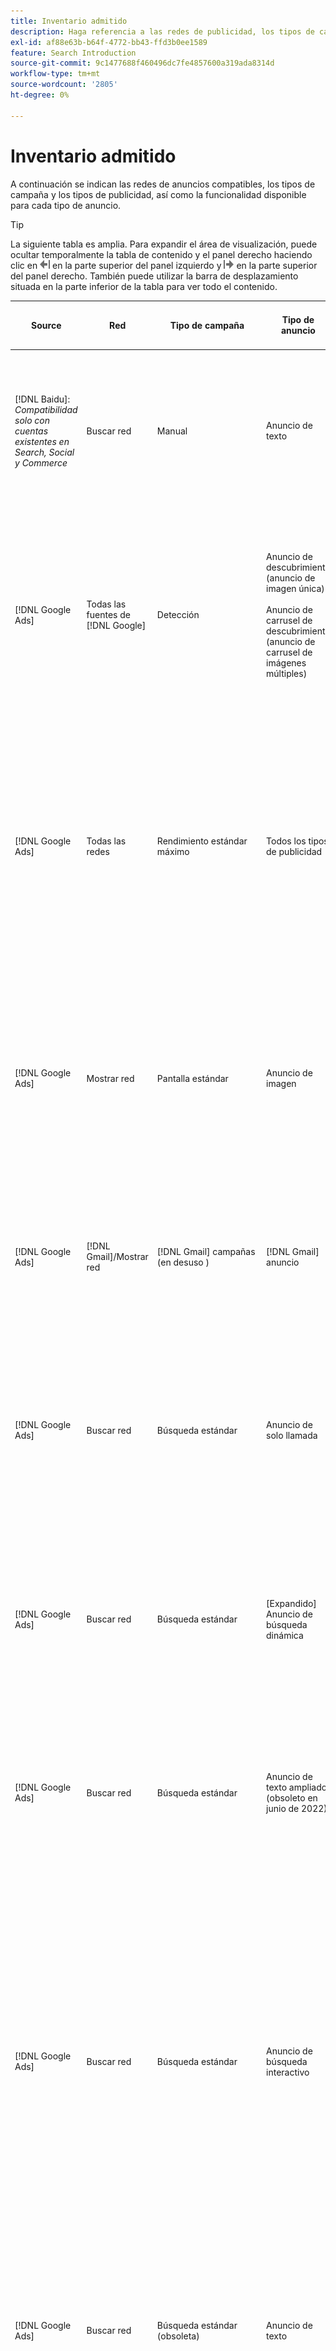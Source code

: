 ```yaml
---
title: Inventario admitido
description: Haga referencia a las redes de publicidad, los tipos de campaña y los tipos de publicidad admitidos.
exl-id: af88e63b-b64f-4772-bb43-ffd3b0ee1589
feature: Search Introduction
source-git-commit: 9c1477688f460496dc7fe4857600a319ada8314d
workflow-type: tm+mt
source-wordcount: '2805'
ht-degree: 0%

---
```


# Inventario admitido

A continuación se indican las redes de anuncios compatibles, los tipos de campaña y los tipos de publicidad, así como la funcionalidad disponible para cada tipo de anuncio.

>[!TIP]
>
>La siguiente tabla es amplia. Para expandir el área de visualización, puede ocultar temporalmente la tabla de contenido y el panel derecho haciendo clic en ![Ocultar panel izquierdo](/help/dsp/assets/hide-left-pane.png "Ocultar panel izquierdo") en la parte superior del panel izquierdo y ![Ocultar panel derecho](/help/dsp/assets/hide-right-pane.png "Ocultar panel derecho") en la parte superior del panel derecho. También puede utilizar la barra de desplazamiento situada en la parte inferior de la tabla para ver todo el contenido.

| Source | Red | Tipo de campaña | Tipo de anuncio | Sincronizar y ver | Crear/editar | Seguimiento[^1] | Optimización | Informe[^2] | Soporte técnico de Adobe Analytics[^3] |
|----|----|----|----|----|----|----|----|----|----|
| [!DNL Baidu]: *Compatibilidad solo con cuentas existentes en Search, Social y Commerce* | Buscar red | Manual | Anuncio de texto | Sincronización automática mediante API | Crear/editar con [vistas de administración de campañas](/help/search-social-commerce/campaign-management/campaigns/campaign-management-options.md) y [hojas de edición por lotes](/help/search-social-commerce/campaign-management/bulksheets/bulksheet-about.md) | Sí | Campañas solo con estrategia de oferta de CPC manual | Datos de nivel de anuncio | [!DNL Analytics] datos para buscar, medios sociales y Commerce<br><br>Datos de nivel de anuncio de Buscar, medios sociales y Commerce a | [!DNL Analytics] |
| [!DNL Google Ads] | Todas las fuentes de [!DNL Google] | Detección | Anuncio de descubrimiento (anuncio de imagen única)<br><br>Anuncio de carrusel de descubrimiento (anuncio de carrusel de imágenes múltiples) | Sincronización automática mediante API | No hay opciones de creación/edición | Sí | En portafolios híbridos solamente se establecen <br><br>los objetivos de ofertas y de estrategia de oferta en el nivel de campaña, junto con los presupuestos de campaña, según corresponda para el tipo de optimización. | Datos de nivel de anuncio | Agregue datos a Search, Social y Commerce [usando el código de seguimiento de ID de AMO actualizado](/help/integrations/analytics/ids.md#amo-id-formats)[^4]<br><br>Datos de nivel de anuncio de Search, Social y Commerce a | [!DNL Analytics] |
| [!DNL Google Ads] | Todas las redes | Rendimiento estándar máximo | Todos los tipos de publicidad | Sincronización automática mediante API | Cree o edite recursos de campañas y cárguelos dentro de la configuración de campañas en [!UICONTROL Campaigns] > [!UICONTROL Campaigns]<br><br>Solo está disponible la configuración necesaria. Para ver la configuración opcional y enumerar grupos, inicie sesión en el editor de [!DNL [!DNL Google Ads] Ads]. | Sí | En portafolios híbridos, solo se establecen <br><br>objetivos de estrategia de oferta en el nivel de campaña, junto con los presupuestos de campaña. | Datos de nivel de campaña<br><br>Los datos de los grupos de anuncios no están disponibles y la red de anuncios no proporciona datos de nivel de anuncios. | [!DNL Analytics] datos para buscar, medios sociales y Commerce<br><br>Datos de campaña de Search, Social y Commerce a Analytics. Requiere el [código de seguimiento de ID de AMO](/help/integrations/analytics/ids.md#amo-id-formats) actualizado. |
| [!DNL Google Ads] | Mostrar red | Pantalla estándar | Anuncio de imagen | Sincronización automática mediante API | Editar la dirección URL y el estado solo mediante [hojas de edición masiva](/help/search-social-commerce/campaign-management/bulksheets/bulksheet-about.md) | Sí, cuando agrega manualmente etiquetas de rastreo de clics a plantillas de seguimiento dentro de la red de publicidad | — | Datos de nivel de anuncio, pero sin datos de visualización | [!DNL Analytics] datos para buscar, medios sociales y Commerce<br><br>Datos de nivel de anuncio de Buscar, medios sociales y Commerce a Analytics, pero sin datos de visualización |
| [!DNL Google Ads] | [!DNL Gmail]/Mostrar red | [!DNL Gmail] campañas (en desuso ) | [!DNL Gmail] anuncio | Sin sincronización | No hay opciones de creación/edición | — | — | Solo datos heredados de nivel de campaña | Datos de Analytics heredados a Search, Social y Commerce<br><br>Datos de nivel de campaña heredados de Search, Social y Commerce a | [!DNL Analytics] |
| [!DNL Google Ads] | Buscar red | Búsqueda estándar | Anuncio de solo llamada | Sincronización automática mediante API | Crear/editar con [vistas de administración de campañas](/help/search-social-commerce/campaign-management/campaigns/campaign-management-options.md) | Sí, mediante el sufijo de página de aterrizaje de nivel de cuenta y la plantilla de seguimiento, o bien agregándolos manualmente al nivel de anuncio en el Administrador de [!DNL [!DNL Google Ads] anuncios] | — | Solo impresiones y clics a nivel de grupo de anuncios desde la red de publicidad; sin ingresos | — |
| [!DNL Google Ads] | Buscar red | Búsqueda estándar | \[Expandido\] Anuncio de búsqueda dinámica | Sincronización automática mediante API | Crear/editar con [vistas de administración de campañas](/help/search-social-commerce/campaign-management/campaigns/campaign-management-options.md) y [hojas de edición por lotes](/help/search-social-commerce/campaign-management/bulksheets/bulksheet-about.md) | Sí | Sí<br><br>Para grupos de anuncios cuando la campaña especifica un dominio de sitio web; de lo contrario, para destinos de búsqueda dinámica. | Datos de nivel de campaña y de grupo de anuncios<br><br>La red de anuncios no proporciona datos de nivel de anuncios. | [!DNL Analytics] datos para buscar, medios sociales y Commerce<br><br>Datos de nivel de campaña y de grupo de publicidad de Buscar, medios sociales y Commerce a | [!DNL Analytics] |
| [!DNL Google Ads] | Buscar red | Búsqueda estándar | Anuncio de texto ampliado (obsoleto en junio de 2022) | Sincronización automática mediante API | Eliminación solo mediante [vistas de administración de campañas](/help/search-social-commerce/campaign-management/campaigns/campaign-management-options.md), [hojas de edición por lotes](/help/search-social-commerce/campaign-management/bulksheets/bulksheet-about.md) y [fuentes de administración de inventario](/help/search-social-commerce/campaign-management/inventory-feeds/inventory-feeds-about.md) | Sí | — | Datos de nivel de anuncio | [!DNL Analytics] datos para buscar, medios sociales y Commerce<br><br>Datos de nivel de anuncio de Buscar, medios sociales y Commerce a | [!DNL Analytics] |
| [!DNL Google Ads] | Buscar red | Búsqueda estándar | Anuncio de búsqueda interactivo | Sincronización automática mediante API | Crear/editar con [vistas de administración de campañas](/help/search-social-commerce/campaign-management/campaigns/campaign-management-options.md), [hojas de edición por lotes](/help/search-social-commerce/campaign-management/bulksheets/bulksheet-about.md) y [fuentes de administración de inventario](/help/search-social-commerce/campaign-management/inventory-feeds/inventory-feeds-about.md) | Sí | Sí | Datos de nivel de anuncio para todos los elementos de anuncio disponibles<br><br><b>Nota:</b> Los anuncios de [!DNL [!DNL Google Ads]] no proporcionan datos fuera de sus editores nativos sobre las combinaciones de texto que se mostraron como anuncios. Para obtener más información sobre cómo generar informes para cada combinación de texto, consulte la documentación de [[!DNL [!DNL Google Ads] Anuncios]](https://support.google.com/google-ads/answer/7684791). | [!DNL Analytics] datos para buscar, medios sociales y Commerce<br><br>Datos de nivel de anuncio de Buscar, medios sociales y Commerce a | [!DNL Analytics] |
| [!DNL Google Ads] | Buscar red | Búsqueda estándar (obsoleta) | Anuncio de texto | Sincronización automática mediante API | El estado cambia a anuncios existentes solamente usando [hojas de edición por lotes](/help/search-social-commerce/campaign-management/bulksheets/bulksheet-about.md) | Sí | Sí | Datos de nivel de anuncio | [!DNL Analytics] datos para buscar, medios sociales y Commerce<br><br>Datos de nivel de anuncio de Buscar, medios sociales y Commerce a | [!DNL Analytics] |
| [!DNL Google Ads] | Buscar red | Búsqueda estándar | <i>Extensión de anuncio:</i><br><br>Vínculo de sitio (nivel de cuenta, campaña y grupo de anuncios) | Sincronización automática mediante API | Crear/editar con [vistas de administración de campañas](/help/search-social-commerce/campaign-management/campaigns/campaign-management-options.md) y [hojas de edición por lotes](/help/search-social-commerce/campaign-management/bulksheets/bulksheet-about.md) | —<br><br>Los vínculos de sitio tienen un campo &quot;Plantilla de seguimiento&quot;, pero Search, Social y Commerce asignan los clics y las conversiones resultantes a la palabra clave asociada, no al vínculo de sitio individual. | — Buscar, Social y Commerce no optimizan el vínculo a sitios. En su lugar, se optimiza según la palabra clave asociada con el anuncio en el que se incluye el vínculo de sitio. | —<br><br>Hay disponibles datos para la palabra clave asociada. En [!DNL Google Ads], puede ver datos de rendimiento de nivel de vínculo de sitio en la ficha [!DNL Campaigns] > pestaña [!DNL Ad Extensions].<br><br>Para ver qué conversiones individuales resultaron de un clic en un vínculo a un sitio, genere un [Informe de transacciones](/help/search-social-commerce/reports/management/basic-advanced/transaction-report.md). El valor de columna [!UICONTROL Link Type] para un vínculo de sitio es <code>sl:&lt;Texto del vínculo de sitio></code>, como sl:Consulte Ofertas actuales. | Los datos de la palabra clave asociada solo de Buscar, Social y Commerce a | [!DNL Analytics] |
| [!DNL Google Ads] | Buscar red | Búsqueda estándar | <i>Otras extensiones de anuncio:</i><br><br>Extensión de llamada<br><br>Extensión de ubicación<br><br>Extensión de teléfono | Sincronización automática mediante API | Administre extensiones de llamadas y teléfonos con [vistas de administración de campañas](/help/search-social-commerce/campaign-management/campaigns/campaign-management-options.md).<br><br>Las extensiones de ubicación no están disponibles; las asociaciones de extensión de ubicación existentes se sincronizan, pero solo se pueden eliminar. | —<br><br>Los vínculos de sitio tienen un campo &quot;Plantilla de seguimiento&quot;, pero Search, Social y Commerce asignan los clics y las conversiones resultantes a la palabra clave asociada, no al vínculo de sitio individual.<br><br>Los otros tipos de extensiones de anuncio no tienen una dirección URL que rastrear y Search, Social y Commerce no pueden asignarles datos de conversión. | — | —<br><br>[!DNL Google Ads] asigna los clics en una extensión de anuncio a la palabra clave asociada con el anuncio en el que se incluye la extensión.<br><br>No hay datos de costos o clics en el nivel de extensión disponibles en Search, Social y Commerce. En [!DNL Google Ads], puede ver los datos de costos y clics en el nivel de extensión en la ficha [!DNL Campaigns] > [!DNL Ad Extensions].<br><br>Para ver qué conversiones individuales resultaron de un clic en un vínculo de sitio, genere un [Informe de transacciones](/help/search-social-commerce/reports/management/basic-advanced/transaction-report.md). La columna [!UICONTROL Link Type] de un vínculo de sitio es <code>sl:&lt;Texto del vínculo de sitio></code>, como sl:Consulte Ofertas actuales. | Los datos de la palabra clave asociada solo de Buscar, Social y Commerce a | [!DNL Analytics] |
| [!DNL Google Ads] | Red de compras | Compras estándar | Anuncio de compra de productos (tipo creativo &quot;Producto&quot;) | Sincronización automática mediante API | La copia de anuncio se genera automáticamente para los grupos de productos en el grupo de anuncios. Editar el estado del anuncio solo mediante [hojas de edición masiva](/help/search-social-commerce/campaign-management/bulksheets/bulksheet-about.md) y [fuentes de administración de inventario](/help/search-social-commerce/campaign-management/inventory-feeds/inventory-feeds-about.md)<br><br>Puede crear las campañas principales, los grupos de anuncios y los grupos de productos, y editar solo su estado mediante [vistas de administración de campañas](/help/search-social-commerce/campaign-management/campaigns/campaign-management-options.md), [hojas de edición masiva](/help/search-social-commerce/campaign-management/bulksheets/bulksheet-about.md) y [fuentes de administración de inventario](/help/search-social-commerce/campaign-management/inventory-feeds/inventory-feeds-about.md). | Sí, cuando agrega manualmente etiquetas de rastreo de clics a plantillas de seguimiento dentro de la red de publicidad | Sí | Los datos de nivel de campaña, grupo de anuncios y grupo de productos [!DNL Google Ads] no proporcionan datos de rendimiento de nivel de anuncios para las campañas de compras. | [!DNL Analytics] datos para buscar, medios sociales y Commerce<br><br>Datos de nivel de campaña, grupo de anuncios y grupo de productos de Buscar, medios sociales y Commerce a | [!DNL Analytics] |
| [!DNL Google Ads] | [!DNL YouTube] | Vídeo | Anuncio de vídeo | La sincronización mediante API requiere [adhesión](/help/search-social-commerce/tools/sync-inventory.md)<br><br>Solo detalles básicos de anuncios, sin miniaturas | No hay opciones de creación/edición | Sí, cuando agrega manualmente etiquetas de rastreo de clics a plantillas de seguimiento dentro de la red de publicidad | Campañas con la estrategia de oferta [!UICONTROL Maximize Conversions] solamente en portafolios híbridos<br><br>El portafolio híbrido solo debe incluir [!DNL YouTube] campañas. | Datos de nivel de campaña y de grupo de anuncios<br><br>La red de anuncios no proporciona datos de nivel de anuncios. | [!DNL Analytics] datos para buscar, medios sociales y Commerce<br><br>Datos de nivel de campaña y de grupo de publicidad de Buscar, medios sociales y Commerce a | [!DNL Analytics] |
| [!DNL Microsoft Advertising] | Todas las redes | Rendimiento estándar máximo | Todos los tipos de publicidad | Sincronización automática mediante API | Crear/editar campañas en [!UICONTROL Campaigns] > [!UICONTROL Campaigns]. | Sí | En portafolios híbridos, solo se establecen <br><br>objetivos de estrategia de oferta en el nivel de campaña, junto con los presupuestos de campaña. | Datos de nivel de grupo de recursos<br><br>La red de anuncios no proporciona datos de nivel de anuncios. | [!DNL Analytics] datos para buscar, medios sociales y Commerce<br><br>Datos de nivel de grupo de recursos de Buscar, medios sociales y Commerce a | [!DNL Analytics] |
| [!DNL Microsoft Advertising] | Audience Network | Tipos de campañas de audiencia: <br><br>&quot;[!UICONTROL Audience (image)]&quot; y &quot;[!UICONTROL Audience] (fuente)&quot;) | Anuncio interactivo<br><br>Incluye anuncios basados en imágenes y anuncios basados en fuentes de productos solo para la red de audiencias | Sincronización automática mediante API | Crear/editar con [vistas de administración de campañas](/help/search-social-commerce/campaign-management/campaigns/campaign-management-options.md) y [hojas de edición por lotes](/help/search-social-commerce/campaign-management/bulksheets/bulksheet-about.md) | Sí | Campañas CPC (eCPC) mejoradas; campañas con la estrategia de oferta [!UICONTROL Maximize Conversions] en portafolios híbridos | Datos de nivel de anuncio | [!DNL Analytics] datos para buscar, medios sociales y Commerce<br><br>Datos de nivel de anuncio de Buscar, medios sociales y Commerce a | [!DNL Analytics] |
| [!DNL Microsoft Advertising] | Audience Network | [!UICONTROL Audience Video] | Anuncio interactivo | Sincronización automática mediante API | Cree campañas principales y grupos de anuncios con [vistas de administración de campañas](/help/search-social-commerce/campaign-management/campaigns/campaign-management-options.md). | Sí | Sí para campañas CPC (eCPC) mejoradas<br><br>No disponible para campañas de CPC | Datos de nivel de anuncio | [!DNL Analytics] datos para buscar, medios sociales y Commerce<br><br>Datos de nivel de anuncio de Buscar, medios sociales y Commerce a | [!DNL Analytics] |
| [!DNL Microsoft Advertising] | Audience Network | [!UICONTROL Audience CTV Video] | Anuncio interactivo | Sincronización automática mediante API | Cree campañas principales y grupos de anuncios con [vistas de administración de campañas](/help/search-social-commerce/campaign-management/campaigns/campaign-management-options.md). | Sí | Sí para campañas CPC (eCPC) mejoradas<br><br>No disponible para campañas de CPC | Datos de nivel de anuncio | [!DNL Analytics] datos para buscar, medios sociales y Commerce<br><br>Datos de nivel de anuncio de Buscar, medios sociales y Commerce a | [!DNL Analytics] |
| [!DNL Microsoft Advertising] | Audience Network | Buscar | Anuncio de texto expandido con &quot;[!DNL Prefer Audience Ad Format]&quot; seleccionado | Sincronización automática mediante API | Crear/editar con [vistas de administración de campañas](/help/search-social-commerce/campaign-management/campaigns/campaign-management-options.md)<br><br>No se admiten extensiones de anuncios de imágenes | Sí | Sí | Datos de nivel de anuncio | [!DNL Analytics] datos para buscar, medios sociales y Commerce<br><br>Datos de nivel de anuncio de Buscar, medios sociales y Commerce a | [!DNL Analytics] |
| [!DNL Microsoft Advertising] | Redes de audiencia y búsqueda | Campañas de compra para marcas: <br><br>Compras con marca: usa la estrategia de oferta [!UICONTROL Manual CPC]<br><br>Promociones de marca: usa la estrategia de oferta [!UICONTROL Cost per Sale] | Anuncio de producto | Sincronización automática mediante API | Cree la campaña principal, el grupo de anuncios y los grupos de productos mediante [vistas de administración de campañas](/help/search-social-commerce/campaign-management/campaigns/campaign-management-options.md). | Sí | No | Datos de nivel de grupo de productos | [!DNL Analytics] datos para buscar, medios sociales y Commerce<br><br>Datos de nivel de grupo de productos de Buscar, medios sociales y Commerce a | [!DNL Analytics] |
| [!DNL Microsoft Advertising] | [!DNL Microsoft Store] | Publicidad en tienda | Anuncio de producto | Sincronización automática mediante API | Cree la campaña principal, el grupo de anuncios y los grupos de productos mediante [vistas de administración de campañas](/help/search-social-commerce/campaign-management/campaigns/campaign-management-options.md). | Sí | Sí para [!UICONTROL Manual CPC] campañas. <br><br>No disponible para [!UICONTROL Manual CPA] campañas. | Datos de nivel de grupo de productos | [!DNL Analytics] datos para buscar, medios sociales y Commerce<br><br>Datos de nivel de grupo de productos de Buscar, medios sociales y Commerce a | [!DNL Analytics] |
| [!DNL Microsoft Advertising] | Buscar red | Buscar | \[Expandido\] Anuncio de búsqueda dinámica | Sincronización automática mediante API | Crear/editar con [vistas de administración de campañas](/help/search-social-commerce/campaign-management/campaigns/campaign-management-options.md) y [hojas de edición por lotes](/help/search-social-commerce/campaign-management/bulksheets/bulksheet-about.md) | Sí | Sí | Datos de nivel de anuncio | [!DNL Analytics] datos para buscar, medios sociales y Commerce<br><br>Datos de nivel de anuncio de Buscar, medios sociales y Commerce a | [!DNL Analytics] |
| [!DNL Microsoft Advertising] | Buscar red | Buscar | Anuncio de texto ampliado (obsoleto en febrero de 2023) | Sincronización automática mediante API | Editar el estado de los anuncios existentes solo mediante [vistas de administración de campañas](/help/search-social-commerce/campaign-management/campaigns/campaign-management-options.md), [hojas de edición por lotes](/help/search-social-commerce/campaign-management/bulksheets/bulksheet-about.md) y [fuentes de administración de inventario](/help/search-social-commerce/campaign-management/inventory-feeds/inventory-feeds-about.md) | Sí | Sí | Datos de nivel de anuncio | [!DNL Analytics] datos para buscar, medios sociales y Commerce<br><br>Datos de nivel de anuncio de Buscar, medios sociales y Commerce a | [!DNL Analytics] |
| [!DNL Microsoft Advertising] | Buscar red | Buscar | Anuncio multimedia | Sincronización automática mediante API | Crear/editar con [vistas de administración de campañas](/help/search-social-commerce/campaign-management/campaigns/campaign-management-options.md). Editar la compatibilidad también para estados y direcciones URL solo en [hojas de edición masiva](/help/search-social-commerce/campaign-management/bulksheets/bulksheet-about.md) | Sí | Sí | Datos de nivel de anuncio | [!DNL Analytics] datos para buscar, medios sociales y Commerce<br><br>Datos de nivel de anuncio de Buscar, medios sociales y Commerce a | [!DNL Analytics] |
| [!DNL Microsoft Advertising] | Buscar red | Buscar | Anuncio de búsqueda interactivo | Sincronización automática mediante API | Crear/editar con [vistas de administración de campañas](/help/search-social-commerce/campaign-management/campaigns/campaign-management-options.md), [hojas de edición por lotes](/help/search-social-commerce/campaign-management/bulksheets/bulksheet-about.md) y [fuentes de administración de inventario](/help/search-social-commerce/campaign-management/inventory-feeds/inventory-feeds-about.md) | Sí | Sí | Datos de nivel de anuncio | [!DNL Analytics] datos para buscar, medios sociales y Commerce<br><br>Datos de nivel de anuncio de Buscar, medios sociales y Commerce a | [!DNL Analytics] |
| [!DNL Microsoft Advertising] | Buscar red | Buscar | Anuncio de texto estándar (obsoleto en 2017) | Sincronización automática mediante API | Editar solo usando [vistas de administración de campañas](/help/search-social-commerce/campaign-management/campaigns/campaign-management-options.md) y [hojas de edición por lotes](/help/search-social-commerce/campaign-management/bulksheets/bulksheet-about.md) | Sí | Sí | Datos de nivel de anuncio | [!DNL Analytics] datos para buscar, medios sociales y Commerce<br><br>Datos de nivel de anuncio de Buscar, medios sociales y Commerce a | [!DNL Analytics] |
| [!DNL Microsoft Advertising] | Buscar red | Búsqueda estándar | <i>Extensión de anuncio:</i><br><br>Vínculo de sitio (a nivel de campaña) | Sincronización automática mediante API | Crear/editar con [vistas de administración de campañas](/help/search-social-commerce/campaign-management/campaigns/campaign-management-options.md) y [hojas de edición por lotes](/help/search-social-commerce/campaign-management/bulksheets/bulksheet-about.md) | —<br><br>Los vínculos de sitio de nivel de campaña tienen un campo &quot;[!UICONTROL Tracking Template]&quot;, pero los mapas de Search, Social y Commerce hacen clic y generan conversiones a la palabra clave asociada, no al vínculo de sitio individual. | —<br><br>Search, Social y Commerce no optimizan el vínculo al sitio. En su lugar, se optimiza según la palabra clave asociada con el anuncio en el que se incluye el vínculo de sitio. | —<br><br>Hay disponibles datos para la palabra clave asociada. Para los datos de rendimiento de nivel de vínculo de sitio, use [!DNL Microsoft Advertising] editor de anuncios.<br><br>Para ver qué conversiones individuales resultaron de un clic en un vínculo a un sitio, genere un [Informe de transacciones](/help/search-social-commerce/reports/management/basic-advanced/transaction-report.md). La columna [!UICONTROL Link Type] de un vínculo de sitio es <code>sl:&lt;Texto del vínculo de sitio></code>, como sl:Consulte Ofertas actuales. | Los datos de la palabra clave asociada solo de Buscar, Social y Commerce a | [!DNL Analytics] |
| [!DNL Microsoft Advertising] | Red de compras | Compras estándar | Anuncio de producto | Sincronización automática mediante API | Cree o edite líneas de promoción solo con [vistas de administración de campañas](/help/search-social-commerce/campaign-management/campaigns/campaign-management-options.md) y [hojas de edición masiva](/help/search-social-commerce/campaign-management/bulksheets/bulksheet-about.md); los anuncios se generan automáticamente. Puede crear la campaña principal, el grupo de anuncios y los grupos de productos mediante [vistas de administración de campañas](/help/search-social-commerce/campaign-management/campaigns/campaign-management-options.md), [hojas de edición masiva](/help/search-social-commerce/campaign-management/bulksheets/bulksheet-about.md) y [fuentes de administración de inventario](/help/search-social-commerce/campaign-management/inventory-feeds/inventory-feeds-about.md). | Sí, cuando agrega manualmente etiquetas de rastreo de clics a plantillas de seguimiento dentro de la red de publicidad | Sí | Datos de nivel de anuncio<br><br>Para ver qué conversiones individuales resultaron de un clic en un anuncio de compra, genere un [Informe de transacciones](/help/search-social-commerce/reports/management/basic-advanced/transaction-report.md); la columna [!UICONTROL Link Type] para una lista de productos es `pla:&lt;product ID&gt;`, como play:8525822. | [!DNL Analytics] datos para buscar, medios sociales y Commerce<br><br>Datos de nivel de anuncio de Buscar, medios sociales y Commerce a | [!DNL Analytics] |
| [!DNL Microsoft Advertising] | Red de compras: compras inteligentes | Compras inteligentes (función de Beta en Search, Social y Commerce) | Anuncio de producto | La sincronización automática mediante API es predeterminada, pero se puede [desactivar](/help/search-social-commerce/tools/sync-inventory.md) | No hay opciones de creación/edición | Sí, cuando agrega manualmente etiquetas de rastreo de clics a plantillas de seguimiento dentro de la red de publicidad | Buscar campañas con las estrategias de oferta [!UICONTROL Maximize Conversion Value] y [!UICONTROL tROAS] solo en portafolios híbridos<br><br>El objetivo debe incluir solo [!DNL Adobe] métricas y debe habilitar la carga de objetivos de Search, Social y Commerce en [!DNL Microsoft Advertising]. | Datos de nivel de anuncio<br><br>Para ver qué conversiones individuales resultaron de un clic en un anuncio de compra, genere un [Informe de transacciones](/help/search-social-commerce/reports/management/basic-advanced/transaction-report.md); la columna [!UICONTROL Link Type] para una lista de productos es `pla:&lt;product ID&gt;`, como play:8525822. | [!DNL Analytics] datos para buscar, medios sociales y Commerce<br><br>Datos de nivel de anuncio de Buscar, medios sociales y Commerce a | [!DNL Analytics] |
| [!DNL Naver] | Buscar red | Sitio web | Anuncio de texto | —<br><br>No hay sincronización, pero puede replicar manualmente la estructura de cuentas y cargar las métricas de tráfico diarias para la creación de informes y la atribución de conversión<br><br>Consulte &quot;[Implementar [!DNL Naver] cuentas de solo seguimiento](/help/search-social-commerce/campaign-management/naver-tracking-only-account-implement.md)&quot;. | Sin opciones de creación o edición<br><br>Puede replicar o editar manualmente la estructura de la cuenta con [plantillas de hojas de edición masiva](/help/search-social-commerce/campaign-management/bulksheets/bulksheet-about.md). | Sí, cuando agrega etiquetas de rastreo de clics a la configuración de palabras clave dentro de la red de anuncios | —<br><br>Sin pujas | Datos de nivel de anuncio | [!DNL Analytics] datos a Search, Social y Commerce, pero no viceversa |
| [!DNL Pinterest] (la compatibilidad de sincronización finalizó en 2022) | Buscar red | Campañas de tráfico solo con ubicaciones de búsqueda y grupos de anuncios con segmentación por palabras clave | Pin promocionado | No se sincronizó<br><br>La información de cuentas heredadas hasta el 21 de julio de 2022 está disponible como solo lectura. | No hay opciones de creación/edición | — | — | Las impresiones y clics heredados a nivel de anuncio solo de Pinterest, pero sin ingresos, se sincronizaron hasta el 21 de julio de 2022. | [!DNL Analytics] datos a Search, Social y Commerce, pero no viceversa |
| [!DNL Yahoo! Display Network] | Mostrar red | Mostrar | Anuncio de titular, anuncio de imagen interactivo | Sincronización automática mediante API, pero de solo lectura | No hay opciones de creación/edición | Sí, cuando agrega manualmente etiquetas de rastreo de clics a plantillas de seguimiento dentro de la red de publicidad | Campañas con [!UICONTROL Manual CPC] solo estrategia de oferta<br><br>La misma oferta se aplica a todos los anuncios de un grupo de anuncios. | Datos de nivel de anuncio | [!DNL Analytics] datos para buscar, medios sociales y Commerce<br><br>Datos de nivel de anuncio de Buscar, medios sociales y Commerce a | [!DNL Analytics] |
| [!DNL Yahoo! Display Network] | Buscar red | Buscar | Anuncio de texto (largo y corto) | Sincronización automática mediante API | No hay opciones de creación/edición | Sí, cuando agrega manualmente etiquetas de rastreo de clics a plantillas de seguimiento dentro de la red de publicidad | Campañas con solo estrategia de oferta de CPC manual<br><br>La misma oferta se aplica a todos los anuncios de un grupo de anuncios. | Datos de nivel de anuncio | [!DNL Analytics] datos para buscar, medios sociales y Commerce<br><br>Datos de nivel de anuncio de Buscar, medios sociales y Commerce a | [!DNL Analytics] |
| [!DNL Yahoo! Japan Ads] | Buscar red | Búsqueda patrocinada | Anuncio de texto extendido <br><br>(solo anuncios heredados; obsoleto en septiembre de 2022 en lugar de la búsqueda adaptable) | Sincronización automática mediante API | Eliminar solo mediante [vistas de administración de campañas](/help/search-social-commerce/campaign-management/campaigns/campaign-management-options.md), [hojas de edición por lotes](/help/search-social-commerce/campaign-management/bulksheets/bulksheet-about.md) y [fuentes de administración de inventario](/help/search-social-commerce/campaign-management/inventory-feeds/inventory-feeds-about.md) | Sí | Solo campañas con [!UICONTROL Manual CPC] estrategia de oferta | Datos de nivel de anuncio | [!DNL Analytics] datos para buscar, medios sociales y Commerce<br><br>Datos de nivel de anuncio de Buscar, medios sociales y Commerce a | [!DNL Analytics] |
| [!DNL Yahoo! Japan Ads] | Buscar red | Búsqueda patrocinada | Anuncio de búsqueda interactivo | Sincronización automática mediante API | No hay opciones de creación/edición | Sí, cuando agrega manualmente etiquetas de rastreo de clics dentro de la red de publicidad | Solo campañas con [!UICONTROL Manual CPC] estrategia de oferta | Datos de nivel de anuncio | [!DNL Analytics] datos para buscar, medios sociales y Commerce<br><br>Datos de nivel de anuncio de Buscar, medios sociales y Commerce a | [!DNL Analytics] |
| [!DNL Yahoo! Japan Ads] | Buscar red | Búsqueda patrocinada | Anuncio de texto estándar (obsoleto en 2017) | Sincronización automática mediante API | Eliminar solo mediante [hojas de edición masiva](/help/search-social-commerce/campaign-management/bulksheets/bulksheet-about.md) | Sí | Solo campañas con [!UICONTROL Manual CPC] estrategia de oferta | Datos de nivel de anuncio | [!DNL Analytics] datos para buscar, medios sociales y Commerce<br><br>Datos de nivel de anuncio de Buscar, medios sociales y Commerce a | [!DNL Analytics] |
| [!DNL Yahoo Native] (la compatibilidad de sincronización finalizó en 2022) | Red nativa | Nativo | Anuncio de texto | No hay información de cuenta heredada de sincronización<br><br>hasta el 10 de marzo de 2022 disponible como de solo lectura. | No hay opciones de creación/edición | — | — | —<br><br>Datos de nivel de anuncio heredados que se sincronizaron hasta el 10 de marzo de 2022. | [!DNL Analytics] datos a Search, Social y Commerce, pero no viceversa |
| [!DNL Yandex] | Buscar red | Buscar | Anuncio de texto | Sincronización automática mediante API | Crear/editar con [vistas de administración de campañas](/help/search-social-commerce/campaign-management/campaigns/campaign-management-options.md), [hojas de edición por lotes](/help/search-social-commerce/campaign-management/bulksheets/bulksheet-about.md) y [fuentes de administración de inventario](/help/search-social-commerce/campaign-management/inventory-feeds/inventory-feeds-about.md) | Sí | Campañas solo con estrategia de oferta de CPC | Datos de nivel de anuncio | [!DNL Analytics] datos para buscar, medios sociales y Commerce<br><br>Datos de nivel de anuncio de Buscar, medios sociales y Commerce a | [!DNL Analytics] |
| [!DNL Yandex] | Mostrar red | Visualización/Contenido | Anuncio de texto | Sincronización automática mediante API | Crear/editar con [vistas de administración de campañas](/help/search-social-commerce/campaign-management/campaigns/campaign-management-options.md), [hojas de edición por lotes](/help/search-social-commerce/campaign-management/bulksheets/bulksheet-about.md) y [fuentes de administración de inventario](/help/search-social-commerce/campaign-management/inventory-feeds/inventory-feeds-about.md) | Sí | Campañas solo con estrategia de oferta de CPC | Datos de nivel de anuncio | [!DNL Analytics] datos para buscar, medios sociales y Commerce<br><br>Datos de nivel de anuncio de Buscar, medios sociales y Commerce a | [!DNL Analytics] |

[^1]: En la mayoría de las redes de anuncios y tipos de campañas, al habilitar la configuración de seguimiento &quot;[!UICONTROL EF Redirect]&quot; y &quot;[!UICONTROL Auto Upload]&quot; para una campaña activa (establecida en el nivel de campaña o heredada de la configuración de la cuenta), Search, Social y Commerce crea y carga automáticamente las direcciones URL de seguimiento de los componentes del grupo de anuncios en la red de anuncios cada vez que se sincroniza con ella. De lo contrario, debe generar direcciones URL de seguimiento y agregarlas a la configuración de la cuenta, la campaña o el componente de campaña. Consulte &quot;[Cuándo y cómo generar URL de seguimiento de clics por red de anuncios y objeto](/help/search-social-commerce/tracking/click-tracking-ways-to-generate.md)&quot;.

[^2]: consulte &quot;Tipos de portafolios aptos por estrategia de oferta de campaña&quot; en la Guía de optimización, que está disponible en Search, Social y Commerce.

[^3]: Requiere una integración con Adobe Analytics. Consulte &quot;[Información general de Analytics para el Adobe Advertising](https://experienceleague.adobe.com/docs/advertising/integrations/analytics/overview.html)&quot;.

[^4]: los datos de [!DNL Analytics] se envían a Search, Social y Commerce mediante el parámetro de seguimiento de ID de AMO actualizado (a partir de `s_kwcid`), independientemente del formato de ID de AMO que utilice normalmente para la cuenta. Si normalmente utiliza la versión anterior del ID de AMO, le recomendamos que actualice al nuevo formato de ID de AMO para disfrutar de la mejor experiencia. Sin embargo, aunque los datos de clics/costes y los datos de ingresos se rastreen con distintos ID de AMO, ambos conjuntos de datos se clasifican y agregan completamente en la misma campaña y cuenta.
